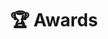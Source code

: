 ---
# An instance of the Accomplishments widget.
# Documentation: https://docs.hugoblox.com/page-builder/
widget: accomplishments

# This file represents a page section.
headless: true

# Order that this section appears on the page.
weight: 40

title: '🏆 Awards'
subtitle: ''

# Date format
date_format: Jan 2006

item:
  - title: "SW 캡스톤디자인 경진대회"
    organization: 전북대학교 SW사업단
    organization_url: ""
    date_start: "2025-06-20"
    date_end: ""
    description: |2-
      **최우수상**
    certificate_url: "/uploads/awards/award-2025-capstone.png"
    url: "/uploads/awards/award-2025-capstone.png"

  - title: "전북대학교 ACM ICPC 경시대회"
    organization: 전북대학교
    organization_url: ""
    date_start: "2023-11-15"
    date_end: ""
    description: |2-
      **동상**
    certificate_url: "/uploads/awards/award-2023-icpc-bronze.png"
    url: "/uploads/awards/award-2023-icpc-bronze.png"

  - title: "전북대학교 ACM ICPC 경시대회"
    organization: 전북대학교
    organization_url: ""
    date_start: "2022-11-09"
    date_end: ""
    description: |2-
      **금상 (전국대회 출전)**
    certificate_url: "/uploads/awards/award-2022-icpc-gold.png"
    url: "/uploads/awards/award-2022-icpc-gold.png"

  - title: "2021 동계 기업의 달인되기 프로그램"
    organization: 전북대학교 취업지원과
    organization_url: ""
    date_start: "2022-03-07"
    date_end: ""
    description: |2-
      **우수상**
    # certificate_url: "/uploads/awards/award-2021-winter-program.jpg"
    # url: "/uploads/awards/award-2021-winter-program.jpg"

design:
  columns: "1"
---